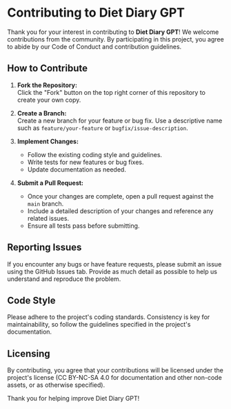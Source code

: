 # Contributing to Diet Diary GPT

Thank you for your interest in contributing to **Diet Diary GPT**! We welcome contributions from the community. By participating in this project, you agree to abide by our Code of Conduct and contribution guidelines.

## How to Contribute

1. **Fork the Repository:**  
   Click the "Fork" button on the top right corner of this repository to create your own copy.

2. **Create a Branch:**  
   Create a new branch for your feature or bug fix. Use a descriptive name such as `feature/your-feature` or `bugfix/issue-description`.

3. **Implement Changes:**  
   - Follow the existing coding style and guidelines.
   - Write tests for new features or bug fixes.
   - Update documentation as needed.

4. **Submit a Pull Request:**  
   - Once your changes are complete, open a pull request against the `main` branch.
   - Include a detailed description of your changes and reference any related issues.
   - Ensure all tests pass before submitting.

## Reporting Issues

If you encounter any bugs or have feature requests, please submit an issue using the GitHub Issues tab. Provide as much detail as possible to help us understand and reproduce the problem.

## Code Style

Please adhere to the project's coding standards. Consistency is key for maintainability, so follow the guidelines specified in the project's documentation.

## Licensing

By contributing, you agree that your contributions will be licensed under the project's license (CC BY-NC-SA 4.0 for documentation and other non-code assets, or as otherwise specified).

Thank you for helping improve Diet Diary GPT!